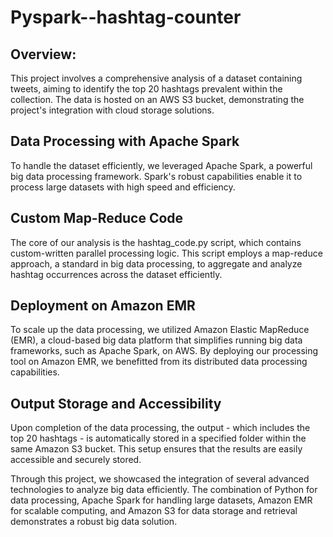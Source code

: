 # Pyspark--hashtag-counter
## Overview:
This project involves a comprehensive analysis of a dataset containing tweets, aiming to identify the top 20 hashtags prevalent within the collection. The data is hosted on an AWS S3 bucket, demonstrating the project's integration with cloud storage solutions.
## Data Processing with Apache Spark
To handle the dataset efficiently, we leveraged Apache Spark, a powerful big data processing framework. Spark's robust capabilities enable it to process large datasets with high speed and efficiency.
## Custom Map-Reduce Code
The core of our analysis is the hashtag_code.py script, which contains custom-written parallel processing logic. This script employs a map-reduce approach, a standard in big data processing, to aggregate and analyze hashtag occurrences across the dataset efficiently.
## Deployment on Amazon EMR
To scale up the data processing, we utilized Amazon Elastic MapReduce (EMR), a cloud-based big data platform that simplifies running big data frameworks, such as Apache Spark, on AWS. By deploying our processing tool on Amazon EMR, we benefitted from its distributed data processing capabilities.
## Output Storage and Accessibility
Upon completion of the data processing, the output - which includes the top 20 hashtags - is automatically stored in a specified folder within the same Amazon S3 bucket. This setup ensures that the results are easily accessible and securely stored.

Through this project, we showcased the integration of several advanced technologies to analyze big data efficiently. The combination of Python for data processing, Apache Spark for handling large datasets, Amazon EMR for scalable computing, and Amazon S3 for data storage and retrieval demonstrates a robust big data solution.

